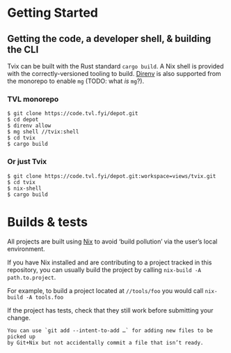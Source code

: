 # Getting Started

## Getting the code, a developer shell, & building the CLI

Tvix can be built with the Rust standard `cargo build`. A Nix shell is provided
with the correctly-versioned tooling to build. [Direnv][] is also supported
from the monorepo to enable `mg` (TODO: what *is* `mg`?).

### TVL monorepo

```console
$ git clone https://code.tvl.fyi/depot.git
$ cd depot
$ direnv allow
$ mg shell //tvix:shell
$ cd tvix
$ cargo build
```

### Or just Tvix

```console
$ git clone https://code.tvl.fyi/depot.git:workspace=views/tvix.git
$ cd tvix
$ nix-shell
$ cargo build
```


# Builds & tests

All projects are built using [Nix][] to avoid ‘build pollution’ via the user’s
local environment.

If you have Nix installed and are contributing to a project tracked in this
repository, you can usually build the project by calling `nix-build -A
path.to.project`.

For example, to build a project located at `//tools/foo` you would call
`nix-build -A tools.foo`

If the project has tests, check that they still work before submitting your
change.

```admonish tip
You can use `git add --intent-to-add …` for adding new files to be picked up
by Git+Nix but not accidentally commit a file that isn’t ready.
```


[Direnv]: https://direnv.net
[Nix]: https://nixos.org/nix/
